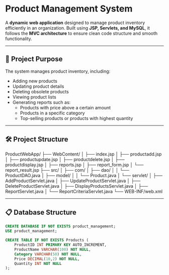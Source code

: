 # Product Management System

A **dynamic web application** designed to manage product inventory efficiently in an organization. Built using **JSP, Servlets, and MySQL**, it follows the **MVC architecture** to ensure clean code structure and smooth functionality.

---

## 🚀 Project Purpose

The system manages product inventory, including:
- Adding new products
- Updating product details
- Deleting obsolete products
- Viewing product lists
- Generating reports such as:
  - Products with price above a certain amount
  - Products in a specific category
  - Top-selling products or products with highest quantity

---

## 🛠️ Project Structure

ProductWebApp/
├── WebContent/
│ ├── index.jsp
│ ├── productadd.jsp
│ ├── productupdate.jsp
│ ├── productdelete.jsp
│ ├── productdisplay.jsp
│ ├── reports.jsp
│ ├── report_form.jsp
│ └── report_result.jsp
├── src/
│ ├── com/
│ ├── dao/
│ │ └── ProductDAO.java
│ ├── model/
│ │ └── Product.java
│ └── servlet/
│ ├── AddProductServlet.java
│ ├── UpdateProductServlet.java
│ ├── DeleteProductServlet.java
│ ├── DisplayProductsServlet.java
│ ├── ReportServlet.java
│ └── ReportCriteriaServlet.java
└── WEB-INF/web.xml

---

## 📋 Database Structure

```sql
CREATE DATABASE IF NOT EXISTS product_management;
USE product_management;

CREATE TABLE IF NOT EXISTS Products (
    ProductID INT PRIMARY KEY AUTO_INCREMENT,
    ProductName VARCHAR(100) NOT NULL,
    Category VARCHAR(50) NOT NULL,
    Price DECIMAL(10,2) NOT NULL,
    Quantity INT NOT NULL
);


